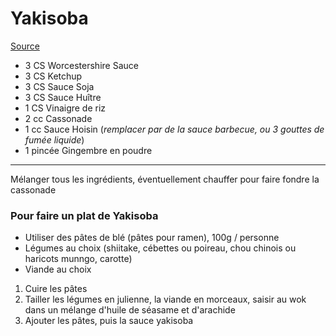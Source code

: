 # Yakisoba

[Source](https://ohmonbento.com/sauce-barbecue-yakisoba/)

- 3 CS Worcestershire Sauce
- 3 CS Ketchup
- 3 CS Sauce Soja
- 3 CS Sauce Huître
- 1 CS Vinaigre de riz
- 2 cc Cassonade
- 1 cc Sauce Hoisin (*remplacer par de la sauce barbecue, ou 3 gouttes de fumée liquide*)
- 1 pincée Gingembre en poudre

---

Mélanger tous les ingrédients, éventuellement chauffer pour faire fondre la cassonade

### Pour faire un plat de Yakisoba

- Utiliser des pâtes de blé (pâtes pour ramen), 100g / personne
- Légumes au choix (shiitake, cébettes ou poireau, chou chinois ou haricots munngo, carotte)
- Viande au choix

1. Cuire les pâtes
2. Tailler les légumes en julienne, la viande en morceaux, saisir au wok dans un mélange d'huile de séasame et d'arachide
3. Ajouter les pâtes, puis la sauce yakisoba

